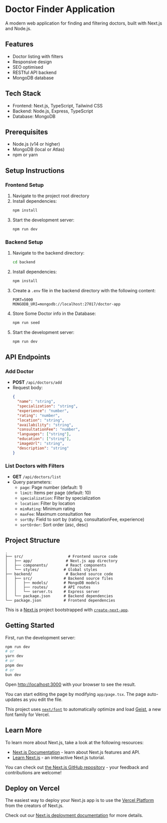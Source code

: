 # Doctor Finder Application

A modern web application for finding and filtering doctors, built with Next.js and Node.js.

## Features

- Doctor listing with filters
- Responsive design
- SEO optimised
- RESTful API backend
- MongoDB database

## Tech Stack

- Frontend: Next.js, TypeScript, Tailwind CSS
- Backend: Node.js, Express, TypeScript
- Database: MongoDB

## Prerequisites

- Node.js (v14 or higher)
- MongoDB (local or Atlas)
- npm or yarn

## Setup Instructions

### Frontend Setup

1. Navigate to the project root directory
2. Install dependencies:
   ```bash
   npm install
   ```
3. Start the development server:
   ```bash
   npm run dev
   ```

### Backend Setup

1. Navigate to the backend directory:
   ```bash
   cd backend
   ```
2. Install dependencies:
   ```bash
   npm install
   ```
3. Create a `.env` file in the backend directory with the following content:
   ```
   PORT=5000
   MONGODB_URI=mongodb://localhost:27017/doctor-app
   ```
4. Store Some Doctor info in the Database:
   ```bash
   npm run seed
   ```
5. Start the development server:
   ```bash
   npm run dev
   ```

## API Endpoints

### Add Doctor
- **POST** `/api/doctors/add`
- Request body:
  ```json
  {
    "name": "string",
    "specialization": "string",
    "experience": "number",
    "rating": "number",
    "location": "string",
    "availability": "string",
    "consultationFee": "number",
    "languages": ["string"],
    "education": ["string"],
    "imageUrl": "string",
    "description": "string"
  }
  ```

### List Doctors with Filters
- **GET** `/api/doctors/list`
- Query parameters:
  - `page`: Page number (default: 1)
  - `limit`: Items per page (default: 10)
  - `specialization`: Filter by specialization
  - `location`: Filter by location
  - `minRating`: Minimum rating
  - `maxFee`: Maximum consultation fee
  - `sortBy`: Field to sort by (rating, consultationFee, experience)
  - `sortOrder`: Sort order (asc, desc)

## Project Structure

```
.
├── src/                    # Frontend source code
│   ├── app/               # Next.js app directory
│   ├── components/        # React components
│   └── styles/           # Global styles
├── backend/               # Backend source code
│   ├── src/              # Backend source files
│   │   ├── models/       # MongoDB models
│   │   ├── routes/       # API routes
│   │   └── server.ts     # Express server
│   └── package.json      # Backend dependencies
└── package.json          # Frontend dependencies
```

This is a [Next.js](https://nextjs.org) project bootstrapped with [`create-next-app`](https://nextjs.org/docs/app/api-reference/cli/create-next-app).

## Getting Started

First, run the development server:

```bash
npm run dev
# or
yarn dev
# or
pnpm dev
# or
bun dev
```

Open [http://localhost:3000](http://localhost:3000) with your browser to see the result.

You can start editing the page by modifying `app/page.tsx`. The page auto-updates as you edit the file.

This project uses [`next/font`](https://nextjs.org/docs/app/building-your-application/optimizing/fonts) to automatically optimize and load [Geist](https://vercel.com/font), a new font family for Vercel.

## Learn More

To learn more about Next.js, take a look at the following resources:

- [Next.js Documentation](https://nextjs.org/docs) - learn about Next.js features and API.
- [Learn Next.js](https://nextjs.org/learn) - an interactive Next.js tutorial.

You can check out [the Next.js GitHub repository](https://github.com/vercel/next.js) - your feedback and contributions are welcome!

## Deploy on Vercel

The easiest way to deploy your Next.js app is to use the [Vercel Platform](https://vercel.com/new?utm_medium=default-template&filter=next.js&utm_source=create-next-app&utm_campaign=create-next-app-readme) from the creators of Next.js.

Check out our [Next.js deployment documentation](https://nextjs.org/docs/app/building-your-application/deploying) for more details.
